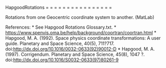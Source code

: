 HapgoodRotations
 =  =  =  =  =  =  =  =  =  =  =  =  =  =  =  =

Rotations from one Geocentric coordinate system to another. (MatLab)

  References:
     * See Hapgood Rotations Glossary.txt.
     * https://www.spenvis.oma.be/help/background/coortran/coortran.html
     * Hapgood, M. A. (1992). Space physics coordinate transformations:
        A user guide. Planetary and Space Science, 40(5), 711?717.
        doi:http://dx.doi.org/10.1016/0032-0633(92)90012-D
     * Hapgood, M. A. (1997). Corrigendum. Planetary and Space Science,
        45(8), 1047 ?. doi:http://dx.doi.org/10.1016/S0032-0633(97)80261-9
